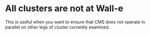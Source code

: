 # All clusters are not at Wall-e

This is useful when you want to ensure that CMS does not operate
in parallel on other legs of cluster currently examined.
